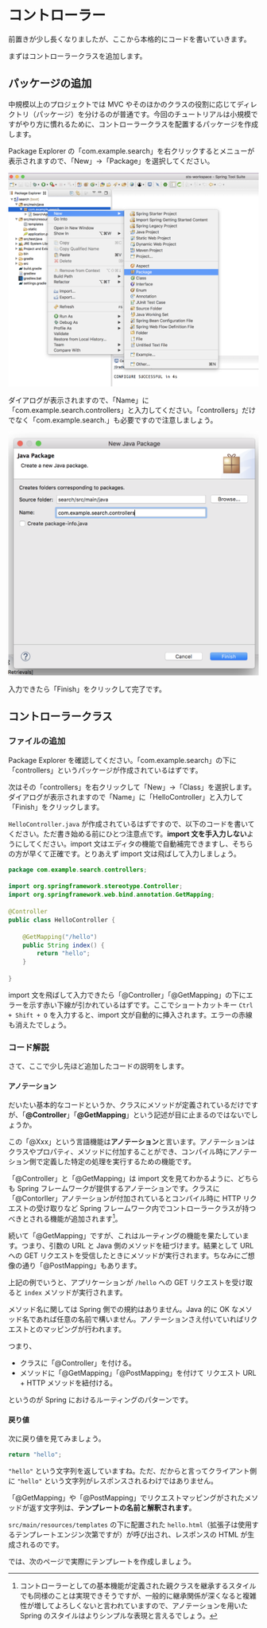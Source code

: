 # コントローラー

前置きが少し長くなりましたが、ここから本格的にコードを書いていきます。

まずはコントローラークラスを追加します。

## パッケージの追加

中規模以上のプロジェクトでは MVC やそのほかのクラスの役割に応じてディレクトリ（パッケージ）を分けるのが普通です。今回のチュートリアルは小規模ですがやり方に慣れるために、コントローラークラスを配置するパッケージを作成します。

Package Explorer の「com.example.search」を右クリックするとメニューが表示されますので、「New」→「Package」を選択してください。

![STS Add Controller](/assets/sts-add-controller-1.png)

ダイアログが表示されますので、「Name」に「com.example.search.controllers」と入力してください。「controllers」だけでなく「com.example.search.」も必要ですので注意しましょう。

![STS Add Controller](/assets/sts-add-controller-2.png)

入力できたら「Finish」をクリックして完了です。

## コントローラークラス

### ファイルの追加

Package Explorer を確認してください。「com.example.search」の下に「controllers」というパッケージが作成されているはずです。

次はその「controllers」を右クリックして「New」→「Class」を選択します。ダイアログが表示されますので「Name」に「HelloController」と入力して「Finish」をクリックします。

```HelloController.java``` が作成されているはずですので、以下のコードを書いてください。ただ書き始める前にひとつ注意点です。**import 文を手入力しない**ようにしてください。import 文はエディタの機能で自動補完できますし、そちらの方が早くて正確です。とりあえず import 文は飛ばして入力しましょう。

```java
package com.example.search.controllers;

import org.springframework.stereotype.Controller;
import org.springframework.web.bind.annotation.GetMapping;

@Controller
public class HelloController {

    @GetMapping("/hello")
    public String index() {
        return "hello";
    }

}
```

import 文を飛ばして入力できたら「@Controller」「@GetMapping」の下にエラーを示す赤い下線が引かれているはずです。ここでショートカットキー ```Ctrl + Shift + O``` を入力すると、import 文が自動的に挿入されます。エラーの赤線も消えたでしょう。

### コード解説

さて、ここで少し先ほど追加したコードの説明をします。

#### アノテーション

だいたい基本的なコードというか、クラスにメソッドが定義されているだけですが、「**@Controller**」「**@GetMapping**」という記述が目に止まるのではないでしょうか。

この「@Xxx」という言語機能は**アノテーション**と言います。アノテーションはクラスやプロパティ、メソッドに付加することができ、コンパイル時にアノテーション側で定義した特定の処理を実行するための機能です。

「@Controller」と「@GetMapping」は import 文を見てわかるように、どちらも Spring フレームワークが提供するアノテーションです。クラスに「@Contorller」アノテーションが付加されているとコンパイル時に HTTP リクエストの受け取りなど Spring フレームワーク内でコントローラークラスが持つべきとされる機能が追加されます[^1]。

続いて「@GetMapping」ですが、これはルーティングの機能を果たしています。つまり、引数の URL と Java 側のメソッドを紐づけます。結果として URL への GET リクエストを受信したときにメソッドが実行されます。ちなみにご想像の通り「@PostMapping」もあります。

上記の例でいうと、アプリケーションが ```/hello``` への GET リクエストを受け取ると ```index``` メソッドが実行されます。

メソッド名に関しては Spring 側での規約はありません。Java 的に OK なメソッド名であれば任意の名前で構いません。アノテーションさえ付いていればリクエストとのマッピングが行われます。

つまり、

* クラスに「@Controller」を付ける。
* メソッドに「@GetMapping」「@PostMapping」を付けて リクエスト URL + HTTP メソッドを紐付ける。

というのが Spring におけるルーティングのパターンです。

[^1]: コントローラーとしての基本機能が定義された親クラスを継承するスタイルでも同様のことは実現できそうですが、一般的に継承関係が深くなると複雑性が増してよろしくないと言われていますので、アノテーションを用いた Spring のスタイルはよりシンプルな表現と言えるでしょう。

#### 戻り値

次に戻り値を見てみましょう。

```java
return "hello";
```

```"hello"``` という文字列を返していますね。ただ、だからと言ってクライアント側に ```"hello"``` という文字列がレスポンスされるわけではありません。

「@GetMapping」や「@PostMapping」でリクエストマッピングがされたメソッドが返す文字列は、**テンプレートの名前と解釈されます**。

```src/main/resources/templates``` の下に配置された ```hello.html```（拡張子は使用するテンプレートエンジン次第ですが）が呼び出され、レスポンスの HTML が生成されるのです。

では、次のページで実際にテンプレートを作成しましょう。
